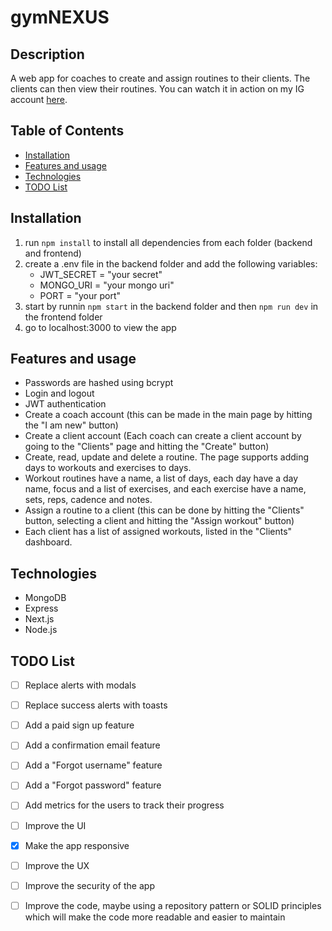 # gymNEXUS
## Description
A web app for coaches to create and assign routines to their clients. 
The clients can then view their routines. You can watch it in action on my IG account [here](https://www.instagram.com/reel/CsAaHrOr4hu/?utm_source=ig_web_button_share_sheet&igshid=MzRlODBiNWFlZA==). 

## Table of Contents
* [Installation](#installation)
* [Features and usage](#features-and-usage)
* [Technologies](#technologies)
* [TODO List](#todo-list)

## Installation
1. run `npm install` to install all dependencies from each folder (backend and frontend)
2. create a .env file in the backend folder and add the following variables:
   * JWT_SECRET = "your secret"
   * MONGO_URI = "your mongo uri"
   * PORT = "your port"
3. start by runnin `npm start` in the backend folder and then `npm run dev` in the frontend folder
4. go to localhost:3000 to view the app

## Features and usage
* Passwords are hashed using bcrypt
* Login and logout
* JWT authentication
* Create a coach account (this can be made in the main page by hitting the "I am new" button)
* Create a client account (Each coach can create a client account by going to the "Clients" page and hitting the "Create" button)
* Create, read, update and delete a routine. The page supports adding days to workouts and exercises to days. 
* Workout routines have a name, a list of days, each day have a day name, focus and a list of exercises, and each exercise have a name, sets, reps, cadence and notes. 
* Assign a routine to a client (this can be done by hitting the "Clients" button, selecting a client and hitting the "Assign workout" button)
* Each client has a list of assigned workouts, listed in the "Clients" dashboard.

## Technologies
* MongoDB
* Express
* Next.js
* Node.js

## TODO List
- [ ] Replace alerts with modals
- [ ] Replace success alerts with toasts 
- [ ] Add a paid sign up feature
- [ ] Add a confirmation email feature
- [ ] Add a "Forgot username" feature
- [ ] Add a "Forgot password" feature
- [ ] Add metrics for the users to track their progress
- [ ] Improve the UI
- [X] Make the app responsive
- [ ] Improve the UX
- [ ] Improve the security of the app
- [ ] Improve the code, maybe using a repository pattern or SOLID principles which will make the code more readable and easier to maintain


